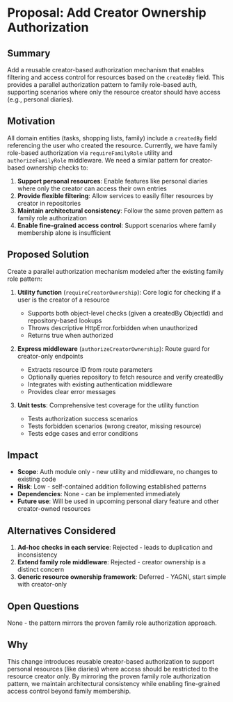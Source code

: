 # Proposal: Add Creator Ownership Authorization

## Summary
Add a reusable creator-based authorization mechanism that enables filtering and access control for resources based on the `createdBy` field. This provides a parallel authorization pattern to family role-based auth, supporting scenarios where only the resource creator should have access (e.g., personal diaries).

## Motivation
All domain entities (tasks, shopping lists, family) include a `createdBy` field referencing the user who created the resource. Currently, we have family role-based authorization via `requireFamilyRole` utility and `authorizeFamilyRole` middleware. We need a similar pattern for creator-based ownership checks to:

1. **Support personal resources**: Enable features like personal diaries where only the creator can access their own entries
2. **Provide flexible filtering**: Allow services to easily filter resources by creator in repositories
3. **Maintain architectural consistency**: Follow the same proven pattern as family role authorization
4. **Enable fine-grained access control**: Support scenarios where family membership alone is insufficient

## Proposed Solution
Create a parallel authorization mechanism modeled after the existing family role pattern:

1. **Utility function** (`requireCreatorOwnership`): Core logic for checking if a user is the creator of a resource
   - Supports both object-level checks (given a createdBy ObjectId) and repository-based lookups
   - Throws descriptive HttpError.forbidden when unauthorized
   - Returns true when authorized

2. **Express middleware** (`authorizeCreatorOwnership`): Route guard for creator-only endpoints
   - Extracts resource ID from route parameters
   - Optionally queries repository to fetch resource and verify createdBy
   - Integrates with existing authentication middleware
   - Provides clear error messages

3. **Unit tests**: Comprehensive test coverage for the utility function
   - Tests authorization success scenarios
   - Tests forbidden scenarios (wrong creator, missing resource)
   - Tests edge cases and error conditions

## Impact
- **Scope**: Auth module only - new utility and middleware, no changes to existing code
- **Risk**: Low - self-contained addition following established patterns
- **Dependencies**: None - can be implemented immediately
- **Future use**: Will be used in upcoming personal diary feature and other creator-owned resources

## Alternatives Considered
1. **Ad-hoc checks in each service**: Rejected - leads to duplication and inconsistency
2. **Extend family role middleware**: Rejected - creator ownership is a distinct concern
3. **Generic resource ownership framework**: Deferred - YAGNI, start simple with creator-only

## Open Questions
None - the pattern mirrors the proven family role authorization approach.

## Why
This change introduces reusable creator-based authorization to support personal resources (like diaries) where access should be restricted to the resource creator only. By mirroring the proven family role authorization pattern, we maintain architectural consistency while enabling fine-grained access control beyond family membership.
